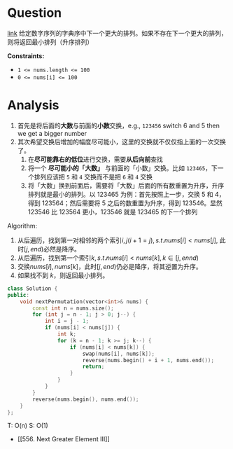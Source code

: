# Question
[link](https://leetcode.cn/problems/next-permutation/)
给定数字序列的字典序中下一个更大的排列。如果不存在下一个更大的排列，则将返回最小排列（升序排列）

**Constraints:**
-   `1 <= nums.length <= 100`
-   `0 <= nums[i] <= 100`

# Analysis
1. 首先是将后面的**大数**与前面的**小数**交换，e.g., `123456` switch 6 and 5 then we get a bigger number
2. 其次希望交换后增加的幅度尽可能小，这里的交换就不仅仅指上面的一次交换了。
	1. 在**尽可能靠右的低位**进行交换，需要**从后向前**查找
	2. 将一个 **尽可能小的「大数」** 与前面的「小数」交换。比如 `123465`，下一个排列应该把 `5` 和 `4` 交换而不是把 `6` 和 `4` 交换
	3. 将「大数」换到前面后，需要将「大数」后面的所有数重置为升序，升序排列就是最小的排列。以 123465 为例：首先按照上一步，交换 5 和 4，得到 123564；然后需要将 5 之后的数重置为升序，得到 123546。显然 123546 比 123564 更小，123546 就是 123465 的下一个排列

Algorithm:
1. 从后遍历，找到第一对相邻的两个索引$i,j(i+1=j),s.t.nums[i]<nums[j]$, 此时$[j, end)$必然是降序。
2. 从后遍历，找到第一个索引$k, s.t. nums[i]<nums[k], k\in [j, ennd)$
3. 交换$nums[i], nums[k]$，此时$[j, end)$仍必是降序，将其逆置为升序。
4. 如果找不到 $k$，则返回最小排列。

```cpp
class Solution {
public:
    void nextPermutation(vector<int>& nums) {
        const int n = nums.size();
        for (int j = n - 1; j > 0; j--) {
            int i = j - 1;
            if (nums[i] < nums[j]) {
                int k;
                for (k = n - 1; k >= j; k--) {
                    if (nums[i] < nums[k]) {
                        swap(nums[i], nums[k]);
                        reverse(nums.begin() + i + 1, nums.end());
                        return;
                    }
                }
            }
        }
        reverse(nums.begin(), nums.end());
    }
};
```

T: O(n)
S: O(1)

- [[556. Next Greater Element III]]